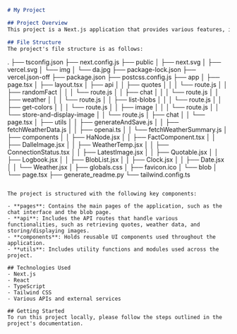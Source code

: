 ```markdown
# My Project

## Project Overview
This project is a Next.js application that provides various features, including a chat interface, weather information, image generation, and more. It utilizes several APIs and external services to deliver these functionalities.

## File Structure
The project's file structure is as follows:

```
.
├── tsconfig.json
├── next.config.js
├── public
│   ├── next.svg
│   ├── vercel.svg
│   └── img
│       └── da.jpg
├── package-lock.json
├── vercel.json-off
├── package.json
├── postcss.config.js
├── app
│   ├── page.tsx
│   ├── layout.tsx
│   ├── api
│   │   ├── quotes
│   │   │   └── route.js
│   │   ├── randomFact
│   │   │   └── route.js
│   │   ├── chat
│   │   │   └── route.js
│   │   ├── weather
│   │   │   └── route.js
│   │   ├── list-blobs
│   │   │   └── route.js
│   │   ├── get-colors
│   │   │   └── route.js
│   │   ├── image
│   │   │   └── route.js
│   │   └── store-and-display-image
│   │       └── route.js
│   ├── chat
│   │   └── page.tsx
│   ├── utils
│   │   ├── generateAndSave.js
│   │   ├── fetchWeatherData.js
│   │   ├── openai.ts
│   │   └── fetchWeatherSummary.js
│   ├── components
│   │   ├── HaNode.jsx
│   │   ├── FactComponent.tsx
│   │   ├── DalleImage.jsx
│   │   ├── WeatherTemp.jsx
│   │   ├── ConnectionStatus.tsx
│   │   ├── LatestImage.jsx
│   │   ├── Quotable.jsx
│   │   ├── Logbook.jsx
│   │   ├── BlobList.jsx
│   │   ├── Clock.jsx
│   │   ├── Date.jsx
│   │   └── Weather.jsx
│   ├── globals.css
│   ├── favicon.ico
│   └── blob
│       └── page.tsx
├── generate_readme.py
└── tailwind.config.ts
```

The project is structured with the following key components:

- **pages**: Contains the main pages of the application, such as the chat interface and the blob page.
- **api**: Includes the API routes that handle various functionalities, such as retrieving quotes, weather data, and storing/displaying images.
- **components**: Holds reusable UI components used throughout the application.
- **utils**: Includes utility functions and modules used across the project.

## Technologies Used
- Next.js
- React
- TypeScript
- Tailwind CSS
- Various APIs and external services

## Getting Started
To run this project locally, please follow the steps outlined in the project's documentation.
```